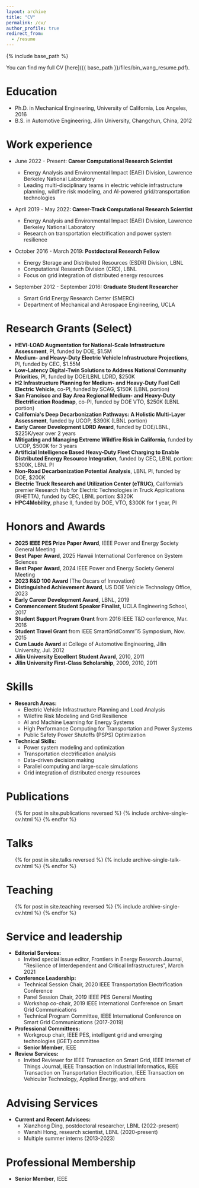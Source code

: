 ```yaml
---
layout: archive
title: "CV"
permalink: /cv/
author_profile: true
redirect_from:
  - /resume
---
```


{% include base_path %}

You can find my full CV [here]({{ base_path }}/files/bin_wang_resume.pdf).

Education
======
* Ph.D. in Mechanical Engineering, University of California, Los Angeles, 2016
* B.S. in Automotive Engineering, Jilin University, Changchun, China, 2012

Work experience
======
* June 2022 - Present: **Career Computational Research Scientist**
  * Energy Analysis and Environmental Impact (EAEI) Division, Lawrence Berkeley National Laboratory
  * Leading multi-disciplinary teams in electric vehicle infrastructure planning, wildfire risk modeling, and AI-powered grid/transportation technologies

* April 2019 - May 2022: **Career-Track Computational Research Scientist**
  * Energy Analysis and Environmental Impact (EAEI) Division, Lawrence Berkeley National Laboratory
  * Research on transportation electrification and power system resilience

* October 2016 - March 2019: **Postdoctoral Research Fellow**
  * Energy Storage and Distributed Resources (ESDR) Division, LBNL
  * Computational Research Division (CRD), LBNL
  * Focus on grid integration of distributed energy resources

* September 2012 - September 2016: **Graduate Student Researcher**
  * Smart Grid Energy Research Center (SMERC)
  * Department of Mechanical and Aerospace Engineering, UCLA
  
Research Grants (Select)
======
* **HEVI-LOAD Augmentation for National-Scale Infrastructure Assessment**, PI, funded by DOE, $1.5M
* **Medium- and Heavy-Duty Electric Vehicle Infrastructure Projections**, PI, funded by CEC, $1.55M
* **Low-Latency Digital-Twin Solutions to Address National Community Priorities**, PI, funded by DOE/LBNL LDRD, $250K
* **H2 Infrastructure Planning for Medium- and Heavy-Duty Fuel Cell Electric Vehicle**, co-PI, funded by SCAG, $150K (LBNL portion)
* **San Francisco and Bay Area Regional Medium- and Heavy-Duty Electrification Roadmap**, co-PI, funded by DOE VTO, $250K (LBNL portion)
* **California's Deep Decarbonization Pathways: A Holistic Multi-Layer Assessment**, funded by UCOP, $390K (LBNL portion)
* **Early Career Development LDRD Award**, funded by DOE/LBNL, $225K/year over 2 years
* **Mitigating and Managing Extreme Wildfire Risk in California**, funded by UCOP, $500K for 3 years
* **Artificial Intelligence Based Heavy-Duty Fleet Charging to Enable Distributed Energy Resource Integration**, funded by CEC, LBNL portion: $300K, LBNL PI
* **Non-Road Decarbonization Potential Analysis**, LBNL PI, funded by DOE, $200K
* **Electric Truck Research and Utilization Center (eTRUC)**, California’s premier Research Hub for
Electric Technologies in Truck Applications (RHETTA), funded by CEC, LBNL portion: $320K
* **HPC4Mobility**, phase II, funded by DOE, VTO, $300K for 1 year, PI

Honors and Awards
======
* **2025 IEEE PES Prize Paper Award**, IEEE Power and Energy Society General Meeting
* **Best Paper Award**, 2025 Hawaii International Conference on System Sciences
* **Best Paper Award**, 2024 IEEE Power and Energy Society General Meeting
* **2023 R&D 100 Award** (The Oscars of Innovation)
* **Distinguished Achievement Award**, US DOE Vehicle Technology Office, 2023
* **Early Career Development Award**, LBNL, 2019
* **Commencement Student Speaker Finalist**, UCLA Engineering School, 2017
* **Student Support Program Grant** from 2016 IEEE T&D conference, Mar. 2016
* **Student Travel Grant** from IEEE SmartGridComm’15 Symposium, Nov. 2015
* **Cum Laude Award** at College of Automotive Engineering, Jilin University, Jul. 2012
* **Jilin University Excellent Student Award**, 2010, 2011
* **Jilin University First-Class Scholarship**, 2009, 2010, 2011

Skills
======
* **Research Areas:**
  * Electric Vehicle Infrastructure Planning and Load Analysis
  * Wildfire Risk Modeling and Grid Resilience
  * AI and Machine Learning for Energy Systems
  * High Performance Computing for Transportation and Power Systems
  * Public Safety Power Shutoffs (PSPS) Optimization
* **Technical Skills:**
  * Power system modeling and optimization
  * Transportation electrification analysis
  * Data-driven decision making
  * Parallel computing and large-scale simulations
  * Grid integration of distributed energy resources

Publications
======
  <ul>{% for post in site.publications reversed %}
    {% include archive-single-cv.html %}
  {% endfor %}</ul>
  
Talks
======
  <ul>{% for post in site.talks reversed %}
    {% include archive-single-talk-cv.html  %}
  {% endfor %}</ul>
  
Teaching
======
  <ul>{% for post in site.teaching reversed %}
    {% include archive-single-cv.html %}
  {% endfor %}</ul>
  
Service and leadership
======
* **Editorial Services:**
  * Invited special issue editor, Frontiers in Energy Research Journal, "Resilience of Interdependent and Critical Infrastructures", March 2021
* **Conference Leadership:**
  * Technical Session Chair, 2020 IEEE Transportation Electrification Conference
  * Panel Session Chair, 2019 IEEE PES General Meeting
  * Workshop co-chair, 2019 IEEE International Conference on Smart Grid Communications
  * Technical Program Committee, IEEE International Conference on Smart Grid Communications (2017-2019)
* **Professional Committees:**
  * Workgroup chair, IEEE PES, intelligent grid and emerging technologies (iGET) committee
  * **Senior Member**, IEEE
* **Review Services:**
  * Invited Reviewer for IEEE Transaction on Smart Grid, IEEE Internet of Things Journal, IEEE Transaction on Industrial Informatics, IEEE Transaction on Transportation Electrification, IEEE Transaction on Vehicular Technology, Applied Energy, and others

Advising Services
======
* **Current and Recent Advisees:**
  * Xianzhong Ding, postdoctoral researcher, LBNL (2022-present)
  * Wanshi Hong, research scientist, LBNL (2020-present)
  * Multiple summer interns (2013-2023)

Professional Membership
======
* **Senior Member**, IEEE
